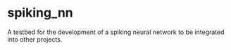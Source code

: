 # spiking_nn
A testbed for the development of a spiking neural network to be integrated into other projects.
